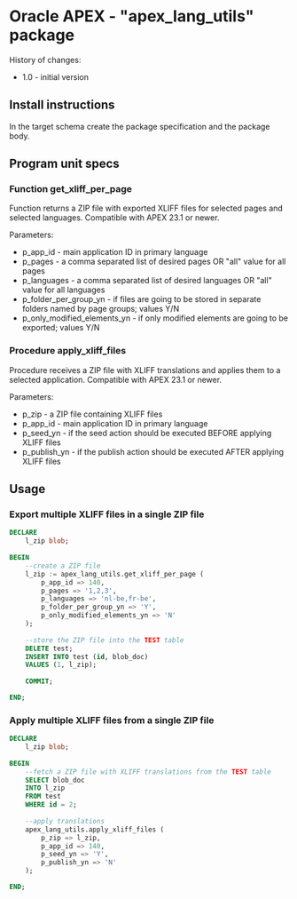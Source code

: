 # Oracle APEX - "apex_lang_utils" package

History of changes:
- 1.0 - initial version

## Install instructions

In the target schema create the package specification and the package body.

## Program unit specs

### Function get_xliff_per_page

Function returns a ZIP file with exported XLIFF files for selected pages and selected languages.
Compatible with APEX 23.1 or newer.

Parameters:
- p_app_id - main application ID in primary language  
- p_pages - a comma separated list of desired pages OR "all" value for all pages
- p_languages - a comma separated list of desired languages OR "all" value for all languages
- p_folder_per_group_yn - if files are going to be stored in separate folders named by page groups; values Y/N 
- p_only_modified_elements_yn - if only modified elements are going to be exported; values Y/N

### Procedure apply_xliff_files

Procedure receives a ZIP file with XLIFF translations and applies them to a selected application.
Compatible with APEX 23.1 or newer.

Parameters:
- p_zip - a ZIP file containing XLIFF files  
- p_app_id - main application ID in primary language
- p_seed_yn - if the seed action should be executed BEFORE applying XLIFF files
- p_publish_yn - if the publish action should be executed AFTER applying XLIFF files

## Usage

### Export multiple XLIFF files in a single ZIP file

```sql
DECLARE
    l_zip blob;
    
BEGIN
    --create a ZIP file
    l_zip := apex_lang_utils.get_xliff_per_page (
        p_app_id => 140,
        p_pages => '1,2,3',
        p_languages => 'nl-be,fr-be',
        p_folder_per_group_yn => 'Y',
        p_only_modified_elements_yn => 'N'
    );
    
    --store the ZIP file into the TEST table
    DELETE test;
    INSERT INTO test (id, blob_doc)
    VALUES (1, l_zip);
    
    COMMIT;

END;
```

### Apply multiple XLIFF files from a single ZIP file

```sql
DECLARE
    l_zip blob;
    
BEGIN
    --fetch a ZIP file with XLIFF translations from the TEST table
    SELECT blob_doc
    INTO l_zip
    FROM test
    WHERE id = 2;
    
    --apply translations
    apex_lang_utils.apply_xliff_files (
        p_zip => l_zip,
        p_app_id => 140,
        p_seed_yn => 'Y',
        p_publish_yn => 'N'
    );

END;
```